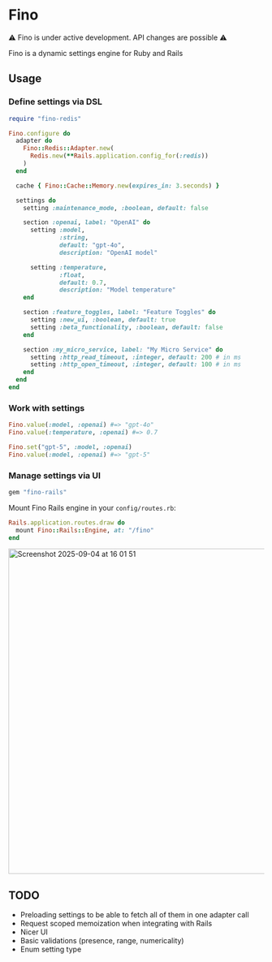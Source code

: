 # Fino

⚠️ Fino is under active development. API changes are possible ⚠️

Fino is a dynamic settings engine for Ruby and Rails

## Usage

### Define settings via DSL

```ruby
require "fino-redis"

Fino.configure do
  adapter do
    Fino::Redis::Adapter.new(
      Redis.new(**Rails.application.config_for(:redis))
    )
  end

  cache { Fino::Cache::Memory.new(expires_in: 3.seconds) }

  settings do
    setting :maintenance_mode, :boolean, default: false

    section :openai, label: "OpenAI" do
      setting :model,
              :string,
              default: "gpt-4o",
              description: "OpenAI model"

      setting :temperature,
              :float,
              default: 0.7,
              description: "Model temperature"
    end

    section :feature_toggles, label: "Feature Toggles" do
      setting :new_ui, :boolean, default: true
      setting :beta_functionality, :boolean, default: false
    end

    section :my_micro_service, label: "My Micro Service" do
      setting :http_read_timeout, :integer, default: 200 # in ms
      setting :http_open_timeout, :integer, default: 100 # in ms
    end
  end
end
```

### Work with settings

```ruby
Fino.value(:model, :openai) #=> "gpt-4o"
Fino.value(:temperature, :openai) #=> 0.7

Fino.set("gpt-5", :model, :openai)
Fino.value(:model, :openai) #=> "gpt-5"
```

### Manage settings via UI

```ruby
gem "fino-rails"
```

Mount Fino Rails engine in your `config/routes.rb`:

```ruby
Rails.application.routes.draw do
  mount Fino::Rails::Engine, at: "/fino"
end
```

<img width="1229" height="641" alt="Screenshot 2025-09-04 at 16 01 51" src="https://github.com/user-attachments/assets/646df84c-c25b-4890-9637-c481e18c9bd4" />

## TODO

- Preloading settings to be able to fetch all of them in one adapter call
- Request scoped memoization when integrating with Rails
- Nicer UI
- Basic validations (presence, range, numericality)
- Enum setting type
